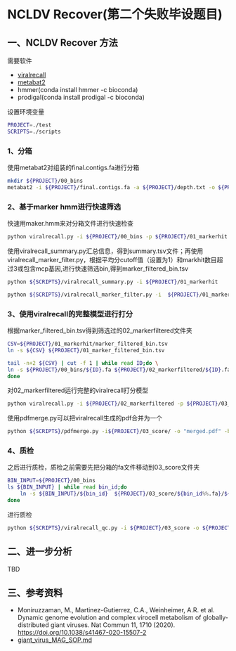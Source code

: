 # NCLDV Recover(第二个失败毕设题目)
## 一、NCLDV Recover 方法
需要软件
- [viralrecall](https://github.com/faylward/viralrecall)
- [metabat2](https://bitbucket.org/berkeleylab/metabat/src/master/)
- hmmer(conda install hmmer -c bioconda)
- prodigal(conda install prodigal -c bioconda)

设置环境变量
```bash
PROJECT=./test
SCRIPTS=./scripts
```
### 1、分箱
使用metabat2对组装的final.contigs.fa进行分箱
```bash
mkdir ${PROJECT}/00_bins
metabat2 -i ${PROJECT}/final.contigs.fa -a ${PROJECT}/depth.txt -o ${PROJECT}/00_bins -s 100000 -t 4 -m 10000
```
### 2、基于marker hmm进行快速筛选
快速用maker.hmm来对分箱文件进行快速检查
```bash
python viralrecall.py -i ${PROJECT}/00_bins -p ${PROJECT}/01_markerhit -b -c -t 4 -db "marker"
```
使用viralrecall_summary.py汇总信息，得到summary.tsv文件；再使用viralrecall_marker_filter.py，根据平均分cutoff值（设置为1）和markhit数目超过3或包含mcp基因,进行快速筛选bin,得到marker_filtered_bin.tsv
```bash
python ${SCRIPTS}/viralrecall_summary.py -i ${PROJECT}/01_markerhit 

python ${SCRIPTS}/viralrecall_marker_filter.py -i  ${PROJECT}/01_markerhit
```

### 3、使用viralrecall的完整模型进行打分
根据marker_filtered_bin.tsv得到筛选过的02_markerfiltered文件夹
```bash
CSV=${PROJECT}/01_markerhit/marker_filtered_bin.tsv
ln -s ${CSV} ${PROJECT}/01_marker_filtered_bin.tsv

tail -n+2 ${CSV} | cut -f 1 | while read ID;do \
ln -s ${PROJECT}/00_bins/${ID}.fa ${PROJECT}/02_markerfiltered/${ID}.fa
done
```

对02_markerfiltered运行完整的viralrecall打分模型
```bash
python viralrecall.py -i ${PROJECT}/02_markerfiltered -p ${PROJECT}/03_score -b -c -f -t 10
```
使用pdfmerge.py可以把viralrecall生成的pdf合并为一个
```bash
python ${SCRIPTS}/pdfmerge.py -i${PROJECT}/03_score/ -o "merged.pdf" -b False
```

### 4、质检

之后进行质检，质检之前需要先把分箱的fa文件移动到03_score文件夹
```bash
BIN_INPUT=${PROJECT}/00_bins
ls ${BIN_INPUT} | while read bin_id;do
    ln -s ${BIN_INPUT}/${bin_id}  ${PROJECT}/03_score/${bin_id%%.fa}/${bin_id}
done
```

进行质检
```bash
python ${SCRIPTS}/viralrecall_qc.py -i ${PROJECT}/03_score -o ${PROJECT}/04_qc
```

## 二、进一步分析

TBD

## 三、参考资料
- Moniruzzaman, M., Martinez-Gutierrez, C.A., Weinheimer, A.R. et al. Dynamic genome evolution and complex virocell metabolism of globally-distributed giant viruses. Nat Commun 11, 1710 (2020). https://doi.org/10.1038/s41467-020-15507-2
- [giant_virus_MAG_SOP.md](https://github.com/faylward/bioinformatics_tutorials/blob/master/giant_virus_MAG_SOP/giant_virus_MAG_SOP.md)